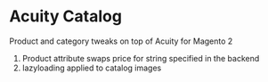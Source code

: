 Acuity Catalog
==============

Product and category tweaks on top of Acuity for Magento 2

1. Product attribute swaps price for string specified in the backend
2. lazyloading applied to catalog images
